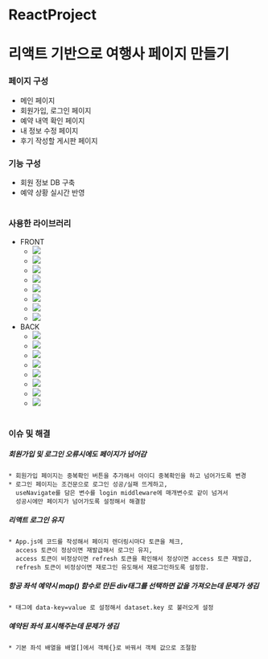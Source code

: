 # ReactProject

# 리액트 기반으로 여행사 페이지 만들기

### 페이지 구성
  * 메인 페이지
  * 회원가입, 로그인 페이지
  * 예약 내역 확인 페이지
  * 내 정보 수정 페이지
  * 후기 작성할 게시판 페이지

### 기능 구성
  * 회원 정보 DB 구축
  * 예약 상황 실시간 반영
#
### 사용한 라이브러리
* FRONT
  * <img src="https://img.shields.io/badge/styled_components-DB7093?style=for-the-badge&logo=styledcomponents&logoColor=black">
  * <img src="https://img.shields.io/badge/react_router-CA4245?style=for-the-badge&logo=reactrouter&logoColor=black">
  * <img src="https://img.shields.io/badge/react_redux-764ABC?style=for-the-badge&logo=redux&logoColor=black">
  * <img src="https://img.shields.io/badge/redux_devtool_sextension-764ABC?style=for-the-badge&logo=redux&logoColor=black">
  * <img src="https://img.shields.io/badge/thunk-339933?style=for-the-badge&logo=node.js&logoColor=black">
  * <img src="https://img.shields.io/badge/axios-5A29E4?style=for-the-badge&logo=axios&logoColor=black">
  * <img src="https://img.shields.io/badge/swiper-6332F6?style=for-the-badge&logo=swiper&logoColor=black">
  * <img src="https://img.shields.io/badge/react_cookie-339933?style=for-the-badge&logo=node.js&logoColor=black">
* BACK
  * <img src="https://img.shields.io/badge/mysql2-4479A1?style=for-the-badge&logo=mysql&logoColor=black">
  * <img src="https://img.shields.io/badge/sequelize-52B0E7?style=for-the-badge&logo=sequelize&logoColor=black">
  * <img src="https://img.shields.io/badge/express-000000?style=for-the-badge&logo=express&logoColor=white">
  * <img src="https://img.shields.io/badge/express_session-000000?style=for-the-badge&logo=express&logoColor=white">
  * <img src="https://img.shields.io/badge/cors-339933?style=for-the-badge&logo=node.js&logoColor=black">
  * <img src="https://img.shields.io/badge/bcrypt-339933?style=for-the-badge&logo=node.js&logoColor=black">
  * <img src="https://img.shields.io/badge/json_Web_Tokens-000000?style=for-the-badge&logo=jsonwebtokens&logoColor=white">
  * <img src="https://img.shields.io/badge/dotenv-ECD53F?style=for-the-badge&logo=dotenv&logoColor=black">
#
### 이슈 및 해결
  ##### 회원가입 및 로그인 오류시에도 페이지가 넘어감
    * 회원가입 페이지는 중복확인 버튼을 추가해서 아이디 중복확인을 하고 넘어가도록 변경
    * 로그인 페이지는 조건문으로 로그인 성공/실패 뜨게하고,
      useNavigate를 담은 변수를 login middleware에 매개변수로 같이 넘겨서
      성공시에만 페이지가 넘어가도록 설정해서 해결함
  ##### 리액트 로그인 유지
    * App.js에 코드를 작성해서 페이지 렌더링시마다 토큰을 체크,
      access 토큰이 정상이면 재발급해서 로그인 유지,
      access 토큰이 비정상이면 refresh 토큰을 확인해서 정상이면 access 토큰 재발급,
      refresh 토큰이 비정상이면 재로그인 유도해서 재로그인하도록 설정함.
  ##### 항공 좌석 예약시 map() 함수로 만든 div태그를 선택하면 값을 가져오는데 문제가 생김
    * 태그에 data-key=value 로 설정해서 dataset.key 로 불러오게 설정
  ##### 예약된 좌석 표시해주는데 문제가 생김
    * 기본 좌석 배열을 배열[]에서 객체{}로 바꿔서 객체 값으로 조절함


